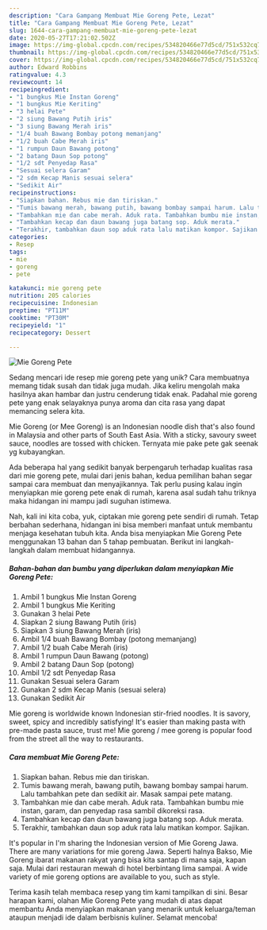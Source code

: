 ```yaml
---
description: "Cara Gampang Membuat Mie Goreng Pete, Lezat"
title: "Cara Gampang Membuat Mie Goreng Pete, Lezat"
slug: 1644-cara-gampang-membuat-mie-goreng-pete-lezat
date: 2020-05-27T17:21:02.502Z
image: https://img-global.cpcdn.com/recipes/534820466e77d5cd/751x532cq70/mie-goreng-pete-foto-resep-utama.jpg
thumbnail: https://img-global.cpcdn.com/recipes/534820466e77d5cd/751x532cq70/mie-goreng-pete-foto-resep-utama.jpg
cover: https://img-global.cpcdn.com/recipes/534820466e77d5cd/751x532cq70/mie-goreng-pete-foto-resep-utama.jpg
author: Edward Robbins
ratingvalue: 4.3
reviewcount: 14
recipeingredient:
- "1 bungkus Mie Instan Goreng"
- "1 bungkus Mie Keriting"
- "3 helai Pete"
- "2 siung Bawang Putih iris"
- "3 siung Bawang Merah iris"
- "1/4 buah Bawang Bombay potong memanjang"
- "1/2 buah Cabe Merah iris"
- "1 rumpun Daun Bawang potong"
- "2 batang Daun Sop potong"
- "1/2 sdt Penyedap Rasa"
- "Sesuai selera Garam"
- "2 sdm Kecap Manis sesuai selera"
- "Sedikit Air"
recipeinstructions:
- "Siapkan bahan. Rebus mie dan tiriskan."
- "Tumis bawang merah, bawang putih, bawang bombay sampai harum. Lalu tambahkan pete dan sedikit air. Masak sampai pete matang."
- "Tambahkan mie dan cabe merah. Aduk rata. Tambahkan bumbu mie instan, garam, dan penyedap rasa sambil dikoreksi rasa."
- "Tambahkan kecap dan daun bawang juga batang sop. Aduk merata."
- "Terakhir, tambahkan daun sop aduk rata lalu matikan kompor. Sajikan."
categories:
- Resep
tags:
- mie
- goreng
- pete

katakunci: mie goreng pete 
nutrition: 205 calories
recipecuisine: Indonesian
preptime: "PT11M"
cooktime: "PT30M"
recipeyield: "1"
recipecategory: Dessert

---
```



![Mie Goreng Pete](https://img-global.cpcdn.com/recipes/534820466e77d5cd/751x532cq70/mie-goreng-pete-foto-resep-utama.jpg)

Sedang mencari ide resep mie goreng pete yang unik? Cara membuatnya memang tidak susah dan tidak juga mudah. Jika keliru mengolah maka hasilnya akan hambar dan justru cenderung tidak enak. Padahal mie goreng pete yang enak selayaknya punya aroma dan cita rasa yang dapat memancing selera kita.

Mie Goreng (or Mee Goreng) is an Indonesian noodle dish that&#39;s also found in Malaysia and other parts of South East Asia. With a sticky, savoury sweet sauce, noodles are tossed with chicken. Ternyata mie pake pete gak seenak yg kubayangkan.

Ada beberapa hal yang sedikit banyak berpengaruh terhadap kualitas rasa dari mie goreng pete, mulai dari jenis bahan, kedua pemilihan bahan segar sampai cara membuat dan menyajikannya. Tak perlu pusing kalau ingin menyiapkan mie goreng pete enak di rumah, karena asal sudah tahu triknya maka hidangan ini mampu jadi suguhan istimewa.


Nah, kali ini kita coba, yuk, ciptakan mie goreng pete sendiri di rumah. Tetap berbahan sederhana, hidangan ini bisa memberi manfaat untuk membantu menjaga kesehatan tubuh kita. Anda bisa menyiapkan Mie Goreng Pete menggunakan 13 bahan dan 5 tahap pembuatan. Berikut ini langkah-langkah dalam membuat hidangannya.

<!--inarticleads1-->

##### Bahan-bahan dan bumbu yang diperlukan dalam menyiapkan Mie Goreng Pete:

1. Ambil 1 bungkus Mie Instan Goreng
1. Ambil 1 bungkus Mie Keriting
1. Gunakan 3 helai Pete
1. Siapkan 2 siung Bawang Putih (iris)
1. Siapkan 3 siung Bawang Merah (iris)
1. Ambil 1/4 buah Bawang Bombay (potong memanjang)
1. Ambil 1/2 buah Cabe Merah (iris)
1. Ambil 1 rumpun Daun Bawang (potong)
1. Ambil 2 batang Daun Sop (potong)
1. Ambil 1/2 sdt Penyedap Rasa
1. Gunakan Sesuai selera Garam
1. Gunakan 2 sdm Kecap Manis (sesuai selera)
1. Gunakan Sedikit Air


Mie goreng is worldwide known Indonesian stir-fried noodles. It is savory, sweet, spicy and incredibly satisfying! It&#39;s easier than making pasta with pre-made pasta sauce, trust me! Mie goreng / mee goreng is popular food from the street all the way to restaurants. 

<!--inarticleads2-->

##### Cara membuat Mie Goreng Pete:

1. Siapkan bahan. Rebus mie dan tiriskan.
1. Tumis bawang merah, bawang putih, bawang bombay sampai harum. Lalu tambahkan pete dan sedikit air. Masak sampai pete matang.
1. Tambahkan mie dan cabe merah. Aduk rata. Tambahkan bumbu mie instan, garam, dan penyedap rasa sambil dikoreksi rasa.
1. Tambahkan kecap dan daun bawang juga batang sop. Aduk merata.
1. Terakhir, tambahkan daun sop aduk rata lalu matikan kompor. Sajikan.


It&#39;s popular in I&#39;m sharing the Indonesian version of Mie Goreng Jawa. There are many variations for mie goreng Jawa. Seperti halnya Bakso, Mie Goreng ibarat makanan rakyat yang bisa kita santap di mana saja, kapan saja. Mulai dari restauran mewah di hotel berbintang lima sampai. A wide variety of mie goreng options are available to you, such as style. 

Terima kasih telah membaca resep yang tim kami tampilkan di sini. Besar harapan kami, olahan Mie Goreng Pete yang mudah di atas dapat membantu Anda menyiapkan makanan yang menarik untuk keluarga/teman ataupun menjadi ide dalam berbisnis kuliner. Selamat mencoba!
